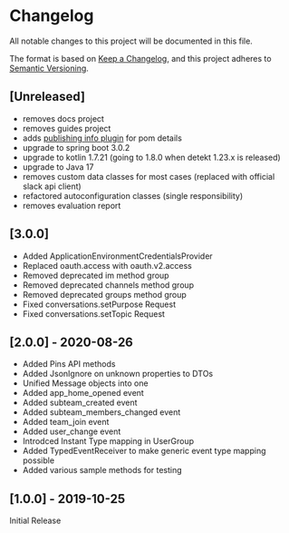 # Changelog

All notable changes to this project will be documented in this file.

The format is based on [Keep a Changelog](https://keepachangelog.com/en/1.0.0/), and this project adheres
to [Semantic Versioning](https://semver.org/spec/v2.0.0.html).

## [Unreleased]

- removes docs project
- removes guides project
- adds [publishing info plugin](https://github.com/hndrs/gradle-publishing-info-plugin) for pom details
- upgrade to spring boot 3.0.2
- upgrade to kotlin 1.7.21 (going to 1.8.0 when detekt 1.23.x is released)
- upgrade to Java 17
- removes custom data classes for most cases (replaced with official slack api client)
- refactored autoconfiguration classes (single responsibility)
- removes evaluation report

## [3.0.0]

- Added ApplicationEnvironmentCredentialsProvider
- Replaced oauth.access with oauth.v2.access
- Removed deprecated im method group
- Removed deprecated channels method group
- Removed deprecated groups method group
- Fixed conversations.setPurpose Request
- Fixed conversations.setTopic Request

## [2.0.0] - 2020-08-26

- Added Pins API methods
- Added JsonIgnore on unknown properties to DTOs
- Unified Message objects into one
- Added app_home_opened event
- Added subteam_created event
- Added subteam_members_changed event
- Added team_join event
- Added user_change event
- Introdced Instant Type mapping in UserGroup
- Added TypedEventReceiver to make generic event type mapping possible
- Added various sample methods for testing

## [1.0.0] - 2019-10-25

Initial Release
